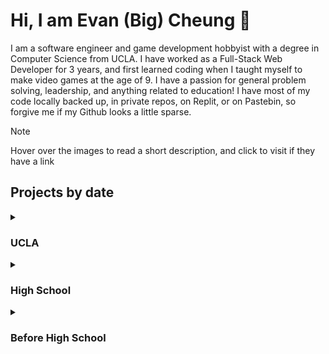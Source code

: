 # Hi, I am Evan (Big) Cheung 🐤
I am a software engineer and game development hobbyist with a degree in Computer Science from UCLA. I have worked as a Full-Stack Web Developer for 3 years, and first learned coding when I taught myself to make video games at the age of 9. I have a passion for general problem solving, leadership, and anything related to education! I have most of my code locally backed up, in private repos, on Replit, or on Pastebin, so forgive me if my Github looks a little sparse.

>[!NOTE]
>Hover over the images to read a short description, and click to visit if they have a link


## Projects by date
<details>
  
  <summary>
    <h3>UCLA</h2>
  </summary>

  <div align="center">
  
  [<img src="balhalla.jpg" width=600 align="center" title="Multiplayer In-Browser Dodgeball Game (2024)" />](https://balhalla.bigcheung.com)
    
  </div>
  
  
  <div align="center">
  
  [<img src="globalmap.png" width=600 align="center" title="UCLA Global Map (2022)" />](https://www.global.ucla.edu/interactivemap)

  </div>

</details>

<details>
  <summary><h3>High School</h2></summary>
  My high school projects were mainly projects completed for a game development course at Harvard Summer School and my senior project.
</details>

<details>
  <summary><h3>Before High School</h2></summary>
  Most of my Pre-High school projects were done in Lua for a game engine named Love2D as well as for a mock-UNIX shell available as a mod for minecraft named ComputerCraft. These screenshots are from ComputerCraft, which has an extremely barebones graphical display (51 x 19 ASCII characters) and an input library. It supports 4 bit color. Hover over each to read a short description.
  <p align="center" >
      <img src="rain.gif" width=400 title="Rain Screensaver (2015)" />
      <img src="christmas.gif" width=400 hspace="15" title="Christmas Screensaver (2015)" />
  </p>
  <p align="center">
    <img src="matrix.gif" width=400 title="Matrix Screensaver (2014)"/>
    <img src="guide.gif" width=400 hspace="15" title="User Interface Builder (GUI-IDE) (2014)" />
  </p>
</details>
